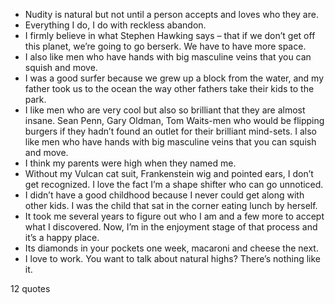  - Nudity is natural but not until a person accepts and loves who they are.
 - Everything I do, I do with reckless abandon.
 - I firmly believe in what Stephen Hawking says – that if we don’t get off this planet, we’re going to go berserk. We have to have more space.
 - I also like men who have hands with big masculine veins that you can squish and move.
 - I was a good surfer because we grew up a block from the water, and my father took us to the ocean the way other fathers take their kids to the park.
 - I like men who are very cool but also so brilliant that they are almost insane. Sean Penn, Gary Oldman, Tom Waits-men who would be flipping burgers if they hadn’t found an outlet for their brilliant mind-sets. I also like men who have hands with big masculine veins that you can squish and move.
 - I think my parents were high when they named me.
 - Without my Vulcan cat suit, Frankenstein wig and pointed ears, I don’t get recognized. I love the fact I’m a shape shifter who can go unnoticed.
 - I didn’t have a good childhood because I never could get along with other kids. I was the child that sat in the corner eating lunch by herself.
 - It took me several years to figure out who I am and a few more to accept what I discovered. Now, I’m in the enjoyment stage of that process and it’s a happy place.
 - Its diamonds in your pockets one week, macaroni and cheese the next.
 - I love to work. You want to talk about natural highs? There’s nothing like it.

12 quotes